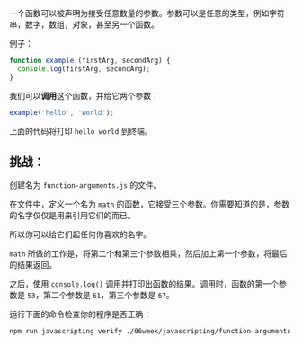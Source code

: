 一个函数可以被声明为接受任意数量的参数。参数可以是任意的类型，例如字符串，数字，数组，对象，甚至另一个函数。

例子：

```js
function example (firstArg, secondArg) {
  console.log(firstArg, secondArg);
}
```

我们可以**调用**这个函数，并给它两个参数：

```js
example('hello', 'world');
```

上面的代码将打印 `hello world` 到终端。

## 挑战：

创建名为 `function-arguments.js` 的文件。

在文件中，定义一个名为 `math` 的函数，它接受三个参数。你需要知道的是，参数的名字仅仅是用来引用它们的而已。

所以你可以给它们起任何你喜欢的名字。

`math` 所做的工作是，将第二个和第三个参数相乘，然后加上第一个参数，将最后的结果返回。

之后，使用 `console.log()` 调用并打印出函数的结果。调用时，函数的第一个参数是 `53`，第二个参数是 `61`，第三个参数是 `67`。

运行下面的命令检查你的程序是否正确：

```bash
npm run javascripting verify ./06week/javascripting/function-arguments.js
```
